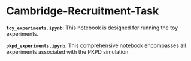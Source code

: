 # Cambridge-Recruitment-Task

**`toy_experiments.ipynb`**: This notebook is designed for running the toy experiments.

**`pkpd_experiments.ipynb`**: This comprehensive notebook encompasses all experiments associated with the PKPD simulation.
